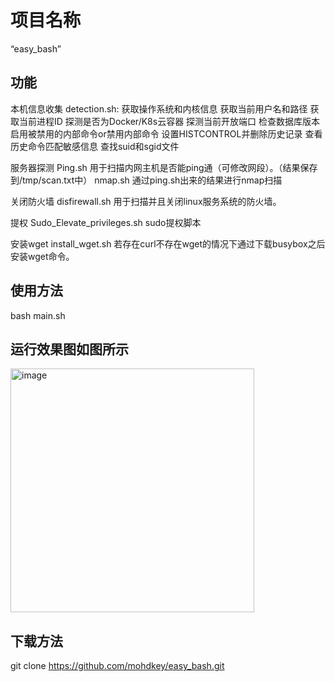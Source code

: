 # 项目名称
“easy_bash”

## 功能
本机信息收集
detection.sh:
获取操作系统和内核信息
获取当前用户名和路径
获取当前进程ID
探测是否为Docker/K8s云容器
探测当前开放端口
检查数据库版本
启用被禁用的内部命令or禁用内部命令
设置HISTCONTROL并删除历史记录
查看历史命令匹配敏感信息
查找suid和sgid文件

服务器探测
Ping.sh 用于扫描内网主机是否能ping通（可修改网段）。（结果保存到/tmp/scan.txt中）
nmap.sh 通过ping.sh出来的结果进行nmap扫描

关闭防火墙
disfirewall.sh 用于扫描并且关闭linux服务系统的防火墙。

提权
Sudo_Elevate_privileges.sh sudo提权脚本

安装wget
install_wget.sh 若存在curl不存在wget的情况下通过下载busybox之后安装wget命令。

## 使用方法
bash main.sh
## 运行效果图如图所示
<img width="390" alt="image" src="https://github.com/user-attachments/assets/51f75b41-164c-4895-9ac5-ed287c2276cf" />

## 下载方法
git clone https://github.com/mohdkey/easy_bash.git
